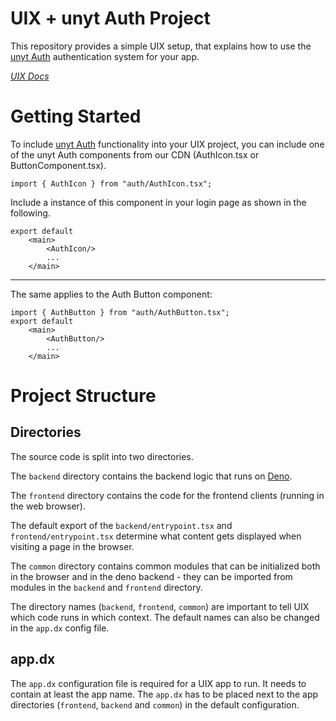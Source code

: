 # UIX + unyt Auth Project

This repository provides a simple UIX setup, that explains how to use the [unyt Auth](https://auth.unyt.org) authentication system for your app.

*[UIX Docs](https://docs.unyt.org/manual/uix/getting-started)*

# Getting Started
To include [unyt Auth](https://auth.unyt.org) functionality into your UIX project, you can include one of the unyt Auth components from our CDN (AuthIcon.tsx or ButtonComponent.tsx).
```tsx
import { AuthIcon } from "auth/AuthIcon.tsx";
```
Include a instance of this component in your login page as shown in the following.
```tsx
export default
    <main>
        <AuthIcon/>
		...
    </main>
```
---

The same applies to the Auth Button component:

```tsx
import { AuthButton } from "auth/AuthButton.tsx";
export default
    <main>
        <AuthButton/>
		...
    </main>
```


# Project Structure

## Directories
The source code is split into two directories. 

The `backend` directory contains the backend logic that runs on [Deno](https://deno.com/).

The `frontend` directory contains the code for the frontend clients (running in the web browser).

The default export of the `backend/entrypoint.tsx` and `frontend/entrypoint.tsx` determine what content
gets displayed when visiting a page in the browser.

The `common` directory contains common modules that can be initialized both in the browser and in the deno backend - they can be imported from modules in the `backend` and `frontend` directory.

The directory names (`backend`, `frontend`, `common`) are important to tell UIX which code runs in which context. The default names can also be changed in the `app.dx` config file.

## app.dx

The `app.dx` configuration file is required for a UIX app to run. It needs to contain at least the app name.
The `app.dx` has to be placed next to the app directories (`frontend`, `backend` and `common`) in the default configuration.

